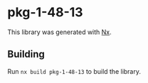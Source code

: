 # pkg-1-48-13

This library was generated with [Nx](https://nx.dev).

## Building

Run `nx build pkg-1-48-13` to build the library.
